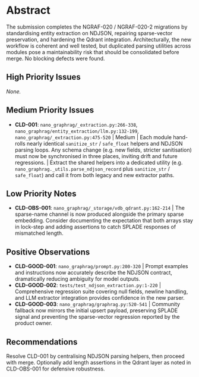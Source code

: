 # Abstract
The submission completes the NGRAF-020 / NGRAF-020-2 migrations by standardising entity extraction on NDJSON, repairing sparse-vector preservation, and hardening the Qdrant integration. Architecturally, the new workflow is coherent and well tested, but duplicated parsing utilities across modules pose a maintainability risk that should be consolidated before merge. No blocking defects were found.

## High Priority Issues
_None._

## Medium Priority Issues
- **CLD-001**: `nano_graphrag/_extraction.py:266-338`, `nano_graphrag/entity_extraction/llm.py:132-199`, `nano_graphrag/_extraction.py:475-520` | Medium | Each module hand-rolls nearly identical `sanitize_str` / `safe_float` helpers and NDJSON parsing loops. Any schema change (e.g. new fields, stricter sanitisation) must now be synchronised in three places, inviting drift and future regressions. | Extract the shared helpers into a dedicated utility (e.g. `nano_graphrag._utils.parse_ndjson_record` plus `sanitize_str` / `safe_float`) and call it from both legacy and new extractor paths.

## Low Priority Notes
- **CLD-OBS-001**: `nano_graphrag/_storage/vdb_qdrant.py:162-214` | The sparse-name channel is now produced alongside the primary sparse embedding. Consider documenting the expectation that both arrays stay in lock-step and adding assertions to catch SPLADE responses of mismatched length.

## Positive Observations
- **CLD-GOOD-001**: `nano_graphrag/prompt.py:200-320` | Prompt examples and instructions now accurately describe the NDJSON contract, dramatically reducing ambiguity for model outputs.
- **CLD-GOOD-002**: `tests/test_ndjson_extraction.py:1-220` | Comprehensive regression suite covering null fields, newline handling, and LLM extractor integration provides confidence in the new parser.
- **CLD-GOOD-003**: `nano_graphrag/graphrag.py:520-541` | Community fallback now mirrors the initial upsert payload, preserving SPLADE signal and preventing the sparse-vector regression reported by the product owner.

## Recommendations
Resolve CLD-001 by centralising NDJSON parsing helpers, then proceed with merge. Optionally add length assertions in the Qdrant layer as noted in CLD-OBS-001 for defensive robustness.
